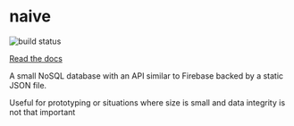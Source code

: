 # naive

![build status](https://api.travis-ci.org/nvandoorn/naive.svg?branch=master "Build Status")

[Read the docs](https://nvandoorn.github.io/naive/)

A small NoSQL database with an API similar to Firebase backed by a static JSON file.

Useful for prototyping or situations where size is small and data integrity is not that important
